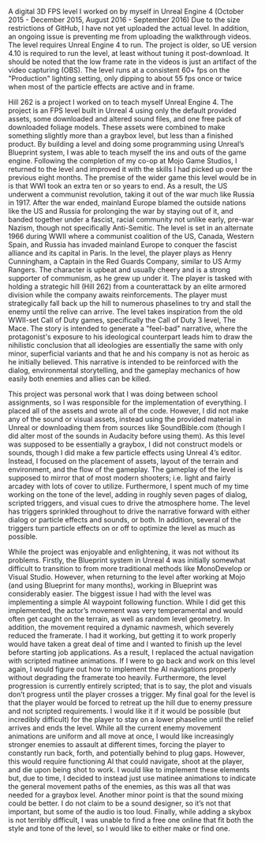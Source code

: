 A digital 3D FPS level I worked on by myself in Unreal Engine 4 (October 2015 - December 2015, August 2016 - September 2016)
Due to the size restrictions of GitHub, I have not yet uploaded the actual level. In addition, an ongoing issue is preventing me from uploading the walkthrough videos. The level requires Unreal Engine 4 to run. The project is older, so UE version 4.10 is required to run the level, at least without tuning it post-download. It should be noted that the low frame rate in the videos is just an artifact of the video capturing (OBS). The level runs at a consistent 60+ fps on the "Production" lighting setting, only dipping to about 55 fps once or twice when most of the particle effects are active and in frame.

Hill 262 is a project I worked on to teach myself Unreal Engine 4. The project is an FPS level built in Unreal 4 using only the default provided assets, some downloaded and altered sound files, and one free pack of downloaded foliage models. These assets were combined to make something slightly more than a graybox level, but less than a finished product. By building a level and doing some programming using Unreal’s Blueprint system, I was able to teach myself the ins and outs of the game engine. Following the completion of my co-op at Mojo Game Studios, I returned to the level and improved it with the skills I had picked up over the previous eight months. The premise of the wider game this level would be in is that WWI took an extra ten or so years to end. As a result, the US underwent a communist revolution, taking it out of the war much like Russia in 1917. After the war ended, mainland Europe blamed the outside nations like the US and Russia for prolonging the war by staying out of it, and banded together under a fascist, racial community not unlike early, pre-war Nazism, though not specifically Anti-Semitic. The level is set in an alternate 1966 during WWII where a communist coalition of the US, Canada, Western Spain, and Russia has invaded mainland Europe to conquer the fascist alliance and its capital in Paris. In the level, the player plays as Henry Cunningham, a Captain in the Red Guards Company, similar to US Army Rangers. The character is upbeat and usually cheery and is a strong supporter of communism, as he grew up under it. The player is tasked with holding a strategic hill (Hill 262) from a counterattack by an elite armored division while the company awaits reinforcements. The player must strategically fall back up the hill to numerous phaselines to try and stall the enemy until the relive can arrive. The level takes inspiration from the old WWII-set Call of Duty games, specifically the Call of Duty 3 level, The Mace. The story is intended to generate a "feel-bad" narrative, where the protagonist's exposure to his ideological counterpart leads him to draw the nihilistic conclusion that all ideologies are essentially the same with only minor, superficial variants and that he and his company is not as heroic as he initially believed. This narrative is intended to be reinforced with the dialog, environmental storytelling, and the gameplay mechanics of how easily both enemies and allies can be killed.

This project was personal work that I was doing between school assignments, so I was responsible for the implementation of everything. I placed all of the assets and wrote all of the code. However, I did not make any of the sound or visual assets, instead using the provided material in Unreal or downloading them from sources like SoundBible.com (though I did alter most of the sounds in Audacity before using them). As this level was supposed to be essentially a graybox, I did not construct models or sounds, though I did make a few particle effects using Unreal 4’s editor.  Instead, I focused on the placement of assets, layout of the terrain and environment, and the flow of the gameplay. The gameplay of the level is supposed to mirror that of most modern shooters; i.e. light and fairly arcadey with lots of cover to utilize. Furthermore, I spent much of my time working on the tone of the level, adding in roughly seven pages of dialog, scripted triggers, and visual cues to drive the atmosphere home. The level has triggers sprinkled throughout to drive the narrative forward with either dialog or particle effects and sounds, or both. In addition, several of the triggers turn particle effects on or off to optimize the level as much as possible.

While the project was enjoyable and enlightening, it was not without its problems. Firstly, the Blueprint system in Unreal 4 was initially somewhat difficult to transition to from more traditional methods like MonoDevelop or Visual Studio. However, when returning to the level after working at Mojo (and using Blueprint for many months), working in Blueprint was considerably easier. The biggest issue I had with the level was implementing a simple AI waypoint following function. While I did get this implemented, the actor’s movement was very temperamental and would often get caught on the terrain, as well as random level geometry. In addition, the movement required a dynamic navmesh, which severely reduced the framerate. I had it working, but getting it to work properly would have taken a great deal of time and I wanted to finish up the level before starting job applications. As a result, I replaced the actual navigation with scripted matinee animations. If I were to go back and work on this level again, I would figure out how to implement the AI navigations properly without degrading the framerate too heavily. Furthermore, the level progression is currently entirely scripted; that is to say, the plot and visuals don’t progress until the player crosses a trigger. My final goal for the level is that the player would be forced to retreat up the hill due to enemy pressure and not scripted requirements. I would like it if it would be possible (but incredibly difficult) for the player to stay on a lower phaseline until the relief arrives and ends the level. While all the current enemy movement animations are uniform and all move at once, I would like increasingly stronger enemies to assault at different times, forcing the player to constantly run back, forth, and potentially behind to plug gaps. However, this would require functioning AI that could navigate, shoot at the player, and die upon being shot to work. I would like to implement these elements but, due to time, I decided to instead just use matinee animations to indicate the general movement paths of the enemies, as this was all that was needed for a graybox level. Another minor point is that the sound mixing could be better. I do not claim to be a sound designer, so it’s not that important, but some of the audio is too loud. Finally, while adding a skybox is not terribly difficult, I was unable to find a free one online that fit both the style and tone of the level, so I would like to either make or find one.
